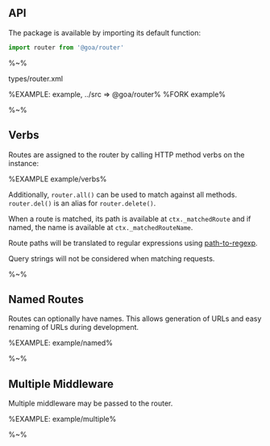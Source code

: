 ## API

The package is available by importing its default function:

```js
import router from '@goa/router'
```

%~%

<!-- <typedef method="router">types/api.xml</typedef> -->

<typedef narrow slimFunctions>types/router.xml</typedef>

%EXAMPLE: example, ../src => @goa/router%
%FORK example%

%~%

## Verbs

Routes are assigned to the router by calling HTTP method verbs on the instance:

%EXAMPLE example/verbs%

Additionally, `router.all()` can be used to match against all methods. `router.del()` is an alias for `router.delete()`.

When a route is matched, its path is available at `ctx._matchedRoute` and if named, the name is available at `ctx._matchedRouteName`.

Route paths will be translated to regular expressions using [path-to-regexp](https://github.com/pillarjs/path-to-regexp).

Query strings will not be considered when matching requests.

%~%

## Named Routes

Routes can optionally have names. This allows generation of URLs and easy renaming of URLs during development.

%EXAMPLE: example/named%

%~%

## Multiple Middleware

Multiple middleware may be passed to the router.

%EXAMPLE: example/multiple%

%~%
